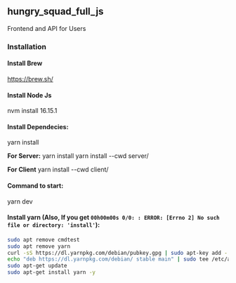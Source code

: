 ## hungry_squad_full_js 
Frontend and API for Users



### Installation
#### Install Brew
https://brew.sh/
#### Install Node Js
nvm install 16.15.1
#### Install Dependecies:
yarn install

**For Server:** yarn install 
yarn install --cwd server/

**For Client**
yarn install --cwd client/

#### Command to start:
yarn dev

#### Install yarn (Also, If you get `00h00m00s 0/0: : ERROR: [Errno 2] No such file or directory: 'install'`):
~~~bash
sudo apt remove cmdtest
sudo apt remove yarn
curl -sS https://dl.yarnpkg.com/debian/pubkey.gpg | sudo apt-key add -
echo "deb https://dl.yarnpkg.com/debian/ stable main" | sudo tee /etc/apt/sources.list.d/yarn.list
sudo apt-get update
sudo apt-get install yarn -y
~~~
